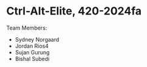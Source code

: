 # Ctrl-Alt-Elite, 420-2024fa
Team Members: 
- Sydney Norgaard
- Jordan Rios4
- Sujan Gurung
- Bishal Subedi